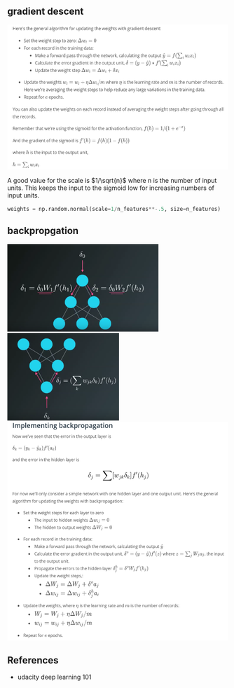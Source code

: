 ## gradient descent
<img src="Figs/gradient_pseudo.png" height="330">

A good value for the scale is $1/\sqrt{n}$ where n is the number of input units. 
This keeps the input to the sigmoid low for increasing numbers of input units.
```python
weights = np.random.normal(scale=1/n_features**-.5, size=n_features)
```

## backpropgation
<img src="Figs/backprop1.png" height="200">
<img src="Figs/backprop2.png" height="200">

<img src="Figs/backprop-algo.png" height="500">


## References
* udacity deep learning 101
